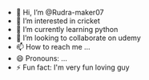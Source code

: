 - 👋 Hi, I’m @Rudra-maker07
- 👀 I’m interested in cricket
- 🌱 I’m currently learning python
- 💞️ I’m looking to collaborate on udemy
- 📫 How to reach me ...
- 😄 Pronouns: ...
- ⚡ Fun fact: I'm very fun loving guy

<!---
Rudra-maker07/Rudra-maker07 is a ✨ special ✨ repository because its `README.md` (this file) appears on your GitHub profile.
You can click the Preview link to take a look at your changes.
--->
